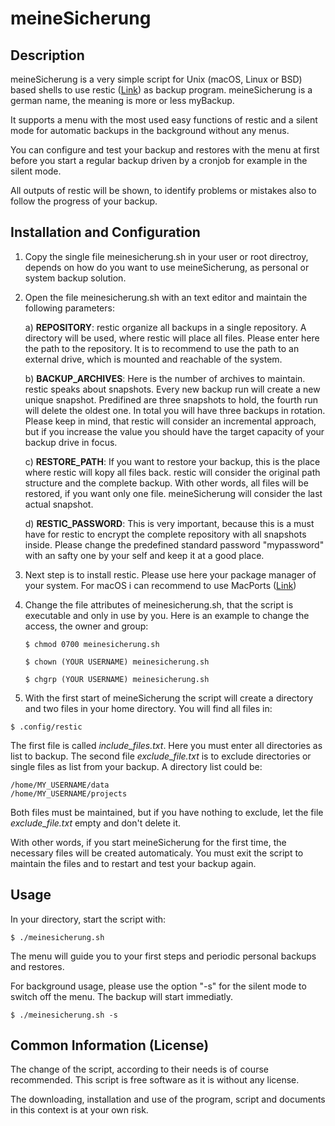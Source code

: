 # meineSicherung

## Description

meineSicherung is a very simple script for Unix (macOS, Linux or BSD) based shells to use restic ([Link](https://github.com/restic/restic)) as backup program. meineSicherung is a german name, the meaning is more or less myBackup.

It supports a menu with the most used easy functions of restic and a silent mode for automatic backups in the background without any menus.

You can configure and test your backup and restores with the menu at first before you start a regular backup driven by a cronjob for example in the silent mode.

All outputs of restic will be shown, to identify problems or mistakes also to follow the progress of your backup.

## Installation and Configuration

1. Copy the single file meinesicherung.sh in your user or root directroy, depends on how do you want to use meineSicherung, as personal or system backup solution. 

2. Open the file meinesicherung.sh with an text editor and maintain the following parameters:

    a) **REPOSITORY**: restic organize all backups in a single repository. A directory will be used, where restic will place all files. Please enter here the path to the repository. It is to recommend to use the path to an external drive, which is mounted and reachable of the system.

    b) **BACKUP_ARCHIVES**: Here is the number of archives to maintain. restic speaks about snapshots. Every new backup run will create a new unique snapshot. Predifined are three snapshots to hold, the fourth run will delete the oldest one. In total you will have three backups in rotation. Please keep in mind, that restic will consider an incremental approach, but if you increase the value you should have the target capacity of your backup drive in focus.

    c) **RESTORE_PATH**: If you want to restore your backup, this is the place where restic will kopy all files back. restic will consider the original path structure and the complete backup. With other words, all files will be restored, if you want only one file. meineSicherung will consider the last actual snapshot.

    d) **RESTIC_PASSWORD**: This is very important, because this is a must have for restic to encrypt the complete repository with all snapshots inside. Please change the predefined standard password "mypassword" with an safty one by your self and keep it at a good place. 

3. Next step is to install restic. Please use here your package manager of your system. For macOS i can recommend to use MacPorts ([Link](https://www.macports.org))  

4. Change the file attributes of meinesicherung.sh, that the script is executable and only in use by you. Here is an example to change the access, the owner and group:

    ~~~~
    $ chmod 0700 meinesicherung.sh
    ~~~~

    ~~~~
    $ chown (YOUR USERNAME) meinesicherung.sh
    ~~~~

    ~~~~
    $ chgrp (YOUR USERNAME) meinesicherung.sh
    ~~~~

5. With the first start of meineSicherung the script will create a directory and two files in your home directory. You will find all files in:

~~~~
$ .config/restic
~~~~

The first file is called *include_files.txt*. Here you must enter all directories as list to backup. The second file *exclude_file.txt* is to exclude directories or single files as list from your backup. A directory list could be:

~~~~
/home/MY_USERNAME/data
/home/MY_USERNAME/projects
~~~~

Both files must be maintained, but if you have nothing to exclude, let the file *exclude_file.txt* empty and don't delete it.

With other words, if you start meineSicherung for the first time, the necessary files will be created automaticaly. You must exit the script to maintain the files and to restart and test your backup again.

## Usage

In your directory, start the script with:

~~~~
$ ./meinesicherung.sh
~~~~

The menu will guide you to your first steps and periodic personal backups and restores.

For background usage, please use the option "-s" for the silent mode to switch off the menu. The backup will start immediatly.

~~~~
$ ./meinesicherung.sh -s
~~~~

## Common Information (License)

The change of the script, according to their needs is of course recommended. This script is free software as it is without any license.

The downloading, installation and use of the program, script and documents in this context is at your own risk.
